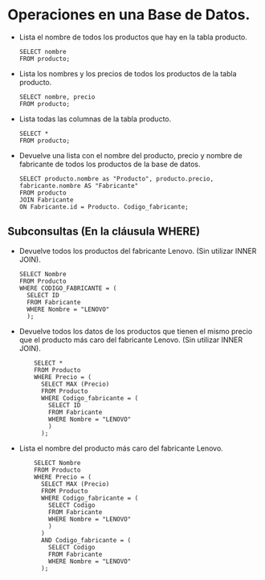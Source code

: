 # Operaciones en una Base de Datos.



* Lista el nombre de todos los productos que hay en la tabla producto.

      SELECT nombre
      FROM producto;

* Lista los nombres y los precios de todos los productos de la tabla producto.


      SELECT nombre, precio
      FROM producto;

* Lista todas las columnas de la tabla producto.

      SELECT *
      FROM producto; 
  
* Devuelve una lista con el nombre del producto, precio y nombre de fabricante de todos los productos de la base de datos.

  
      SELECT producto.nombre as "Producto", producto.precio, fabricante.nombre AS "Fabricante"
      FROM producto
      JOIN Fabricante
      ON Fabricante.id = Producto. Codigo_fabricante; 

 ## Subconsultas (En la cláusula WHERE)

* Devuelve todos los productos del fabricante Lenovo. (Sin utilizar INNER JOIN).

      SELECT Nombre
      FROM Producto
      WHERE CODIGO_FABRICANTE = (
        SELECT ID
        FROM Fabricante
        WHERE Nombre = "LENOVO"
        );
  
* Devuelve todos los datos de los productos que tienen el mismo precio que el producto más caro del fabricante Lenovo. (Sin utilizar INNER JOIN).
  
          SELECT *
          FROM Producto
          WHERE Precio = (
            SELECT MAX (Precio)
            FROM Producto
            WHERE Codigo_fabricante = (
              SELECT ID
              FROM Fabricante
              WHERE Nombre = "LENOVO"
              )
            );
      
* Lista el nombre del producto más caro del fabricante Lenovo.

          SELECT Nombre
          FROM Producto
          WHERE Precio = (
            SELECT MAX (Precio)
            FROM Producto
            WHERE Codigo_fabricante = (
              SELECT Codigo
              FROM Fabricante
              WHERE Nombre = "LENOVO"
              )
            )  
            AND Codigo_fabricante = (
              SELECT Codigo
              FROM Fabricante
              WHERE Nombre = "LENOVO"
            );
  
